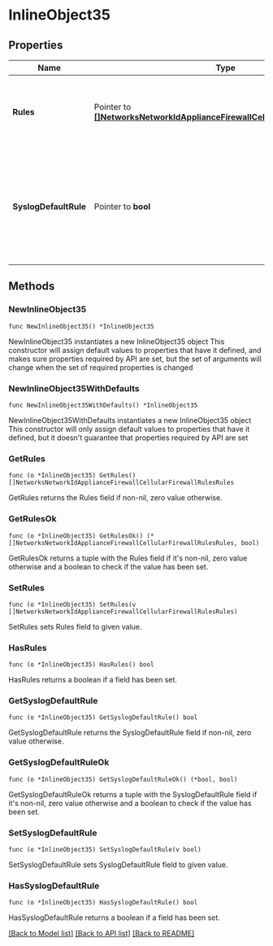 # InlineObject35

## Properties

Name | Type | Description | Notes
------------ | ------------- | ------------- | -------------
**Rules** | Pointer to [**[]NetworksNetworkIdApplianceFirewallCellularFirewallRulesRules**](NetworksNetworkIdApplianceFirewallCellularFirewallRulesRules.md) | An ordered array of the firewall rules (not including the default rule) | [optional] 
**SyslogDefaultRule** | Pointer to **bool** | Log the special default rule (boolean value - enable only if you&#39;ve configured a syslog server) (optional) | [optional] 

## Methods

### NewInlineObject35

`func NewInlineObject35() *InlineObject35`

NewInlineObject35 instantiates a new InlineObject35 object
This constructor will assign default values to properties that have it defined,
and makes sure properties required by API are set, but the set of arguments
will change when the set of required properties is changed

### NewInlineObject35WithDefaults

`func NewInlineObject35WithDefaults() *InlineObject35`

NewInlineObject35WithDefaults instantiates a new InlineObject35 object
This constructor will only assign default values to properties that have it defined,
but it doesn't guarantee that properties required by API are set

### GetRules

`func (o *InlineObject35) GetRules() []NetworksNetworkIdApplianceFirewallCellularFirewallRulesRules`

GetRules returns the Rules field if non-nil, zero value otherwise.

### GetRulesOk

`func (o *InlineObject35) GetRulesOk() (*[]NetworksNetworkIdApplianceFirewallCellularFirewallRulesRules, bool)`

GetRulesOk returns a tuple with the Rules field if it's non-nil, zero value otherwise
and a boolean to check if the value has been set.

### SetRules

`func (o *InlineObject35) SetRules(v []NetworksNetworkIdApplianceFirewallCellularFirewallRulesRules)`

SetRules sets Rules field to given value.

### HasRules

`func (o *InlineObject35) HasRules() bool`

HasRules returns a boolean if a field has been set.

### GetSyslogDefaultRule

`func (o *InlineObject35) GetSyslogDefaultRule() bool`

GetSyslogDefaultRule returns the SyslogDefaultRule field if non-nil, zero value otherwise.

### GetSyslogDefaultRuleOk

`func (o *InlineObject35) GetSyslogDefaultRuleOk() (*bool, bool)`

GetSyslogDefaultRuleOk returns a tuple with the SyslogDefaultRule field if it's non-nil, zero value otherwise
and a boolean to check if the value has been set.

### SetSyslogDefaultRule

`func (o *InlineObject35) SetSyslogDefaultRule(v bool)`

SetSyslogDefaultRule sets SyslogDefaultRule field to given value.

### HasSyslogDefaultRule

`func (o *InlineObject35) HasSyslogDefaultRule() bool`

HasSyslogDefaultRule returns a boolean if a field has been set.


[[Back to Model list]](../README.md#documentation-for-models) [[Back to API list]](../README.md#documentation-for-api-endpoints) [[Back to README]](../README.md)


